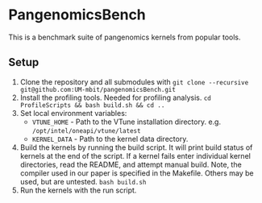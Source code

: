 # PangenomicsBench
This is a benchmark suite of pangenomics kernels from popular tools.
## Setup
1. Clone the repository and all submodules with 
   `git clone --recursive git@github.com:UM-mbit/pangenomicsBench.git`
2. Install the profiling tools. Needed for profiling analysis.
   `cd ProfileScripts && bash build.sh && cd ..`
3. Set local environment variables:
   + `VTUNE_HOME` - Path to the VTune installation directory. e.g.
     `/opt/intel/oneapi/vtune/latest`
   + `KERNEL_DATA` - Path to the kernel data directory.
4. Build the kernels by running the build script. It will print build status of
   kernels at the end of the script. If a kernel fails
   enter individual kernel directories, read the README, and attempt manual
   build. Note, the compiler used in our paper is specified in the Makefile.
   Others may be used, but are untested.
   `bash build.sh`
5. Run the kernels with the run script.
